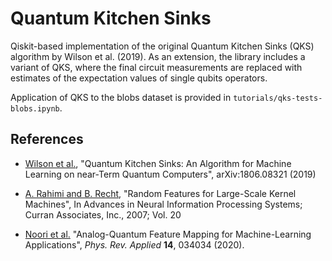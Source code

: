 # Quantum Kitchen Sinks

Qiskit-based implementation of the original Quantum Kitchen Sinks (QKS) algorithm by Wilson et al. (2019).
As an extension, the library includes a variant of QKS, where the final circuit measurements are replaced with estimates of the expectation values of single qubits operators.

Application of QKS to the blobs dataset is provided in `tutorials/qks-tests-blobs.ipynb`.


## References

* [Wilson et al.](https://arxiv.org/abs/1806.08321v2), "Quantum Kitchen Sinks: An Algorithm for Machine Learning on near-Term Quantum Computers", arXiv:1806.08321 (2019)

* [A. Rahimi and B. Recht](https://proceedings.neurips.cc/paper/2007/hash/013a006f03dbc5392effeb8f18fda755-Abstract.html), "Random Features for Large-Scale Kernel Machines", In Advances in Neural Information Processing Systems; Curran Associates, Inc., 2007; Vol. 20

* [Noori et al.](https://doi.org/10.1103/PhysRevApplied.14.034034) "Analog-Quantum Feature Mapping for Machine-Learning Applications", *Phys. Rev. Applied* **14**, 034034 (2020).

